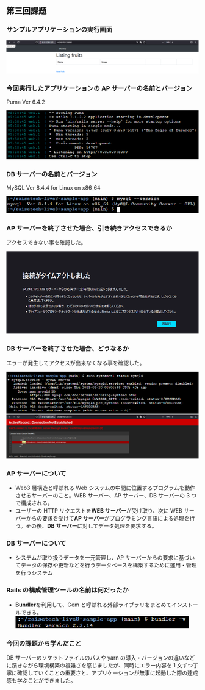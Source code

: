## 第三回課題

### サンプルアプリケーションの実行画面

![アプリケーション実行](images/lecture03-sample_app.png)

### 今回実行したアプリケーションの AP サーバーの名前とバージョン

Puma Ver 6.4.2

![APサーバーの名前とバージョン](images/Puma-v6.4.2.png)

### DB サーバーの名前とバージョン

MySQL Ver 8.4.4 for Linux on x86_64

![DBサーバーの名前とバージョン](images/mysql-v8.4.4.png)

### AP サーバーを終了させた場合、引き続きアクセスできるか

アクセスできない事を確認した。

![APサーバーを終了](images/ap_server-termination.png)

### DB サーバーを終了させた場合、どうなるか

エラーが発生してアクセスが出来なくなる事を確認した。

![DBサーバーを終了](images/mysql-inactive.png)
![MySQLエラーを確認](images/cant-connect-mysql.png)

### AP サーバーについて

- Web3 層構造と呼ばれる Web システムの中間に位置するプログラムを動作させるサーバーのこと。WEB サーバー、AP サーバー、DB サーバーの 3 つで構成される。
- ユーザーの HTTP リクエストを**WEB サーバー**が受け取り、次に WEB サーバーからの要求を受けて**AP サーバー**がプログラミング言語による処理を行う。その後、**DB サーバー**に対してデータ処理を要求する。

### DB サーバーについて

- システムが取り扱うデータを一元管理し、AP サーバーからの要求に基づいてデータの保存や更新などを行うデータベースを構築するために運用・管理を行うシステム

### Rails の構成管理ツールの名前は何だったか

- **Bundler**を利用して、Gem と呼ばれる外部ライブラリをまとめてインストールできる。
  ![bundler](images/bundler-v2.3.14.png)

### 今回の課題から学んだこと

DB サーバーのソケットファイルのパスや yarn の導入・バージョンの違いなどに躓きながら環境構築の複雑さを感じましたが、同時にエラー内容を 1 文ずつ丁寧に確認していくことの重要さと、アプリケーションが無事に起動した際の達成感も学ぶことができました。
